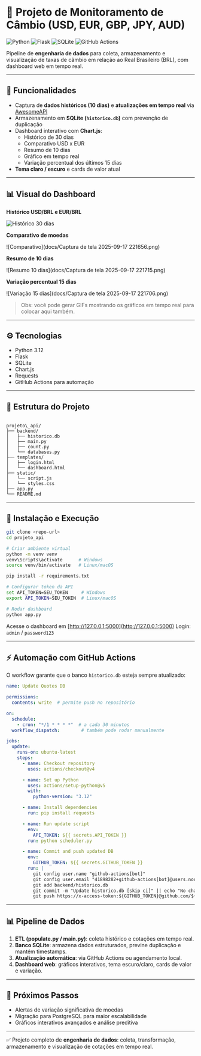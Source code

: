 # 💱 Projeto de Monitoramento de Câmbio (USD, EUR, GBP, JPY, AUD)

![Python](https://img.shields.io/badge/python-3.12-blue)
![Flask](https://img.shields.io/badge/flask-2.3-green)
![SQLite](https://img.shields.io/badge/sqlite-3.41-orange)
![GitHub Actions](https://img.shields.io/badge/github--actions-automated-purple)

Pipeline de **engenharia de dados** para coleta, armazenamento e visualização de taxas de câmbio em relação ao Real Brasileiro (BRL), com dashboard web em tempo real.

---

## 🔹 Funcionalidades

- Captura de **dados históricos (10 dias)** e **atualizações em tempo real** via [AwesomeAPI](https://docs.awesomeapi.com.br/api-de-moedas)
- Armazenamento em **SQLite (`historico.db`)** com prevenção de duplicação
- Dashboard interativo com **Chart.js**:
  - Histórico de 30 dias
  - Comparativo USD x EUR
  - Resumo de 10 dias
  - Gráfico em tempo real
  - Variação percentual dos últimos 15 dias
- **Tema claro / escuro** e cards de valor atual

---

## 📊 Visual do Dashboard

**Histórico USD/BRL e EUR/BRL**  

![Histórico 30 dias](docs/historico30.png)

**Comparativo de moedas**  

![Comparativo](docs/Captura de tela 2025-09-17 221656.png)

**Resumo de 10 dias**  

![Resumo 10 dias](docs/Captura de tela 2025-09-17 221715.png)

**Variação percentual 15 dias**  

![Variação 15 dias](docs/Captura de tela 2025-09-17 221706.png)

> Obs: você pode gerar GIFs mostrando os gráficos em tempo real para colocar aqui também.

---

## ⚙️ Tecnologias

- Python 3.12
- Flask
- SQLite
- Chart.js
- Requests
- GitHub Actions para automação

---

## 📁 Estrutura do Projeto

```

projeto\_api/
├── backend/
│   ├── historico.db
│   ├── main.py
│   ├── count.py
│   └── databases.py
├── templates/
│   ├── login.html
│   └── dashboard.html
├── static/
│   └── script.js
│   └── styles.css
├── app.py
└── README.md

````

---

## 🚀 Instalação e Execução

```bash
git clone <repo-url>
cd projeto_api

# Criar ambiente virtual
python -m venv venv
venv\Scripts\activate      # Windows
source venv/bin/activate   # Linux/macOS

pip install -r requirements.txt

# Configurar token da API
set API_TOKEN=SEU_TOKEN     # Windows
export API_TOKEN=SEU_TOKEN  # Linux/macOS

# Rodar dashboard
python app.py
````

Acesse o dashboard em [http://127.0.0.1:5000](http://127.0.0.1:5000)
Login: `admin` / `password123`

---

## ⚡ Automação com GitHub Actions

O workflow garante que o banco `historico.db` esteja sempre atualizado:

```yaml
name: Update Quotes DB

permissions:
  contents: write  # permite push no repositório

on:
  schedule:
    - cron: "*/1 * * * *"  # a cada 30 minutos
  workflow_dispatch:        # também pode rodar manualmente

jobs:
  update:
    runs-on: ubuntu-latest
    steps:
      - name: Checkout repository
        uses: actions/checkout@v4

      - name: Set up Python
        uses: actions/setup-python@v5
        with:
          python-version: "3.12"

      - name: Install dependencies
        run: pip install requests

      - name: Run update script
        env:
          API_TOKEN: ${{ secrets.API_TOKEN }}
        run: python scheduler.py

      - name: Commit and push updated DB
        env:
          GITHUB_TOKEN: ${{ secrets.GITHUB_TOKEN }}
        run: |
          git config user.name "github-actions[bot]"
          git config user.email "41898282+github-actions[bot]@users.noreply.github.com"
          git add backend/historico.db
          git commit -m "Update historico.db [skip ci]" || echo "No changes to commit"
          git push https://x-access-token:${GITHUB_TOKEN}@github.com/${{ github.repository }}.git HEAD:${{ github.ref }}
```

---

## 📊 Pipeline de Dados

1. **ETL (populate.py / main.py)**: coleta histórico e cotações em tempo real.
2. **Banco SQLite**: armazena dados estruturados, previne duplicação e mantém timestamps.
3. **Atualização automática**: via GitHub Actions ou agendamento local.
4. **Dashboard web**: gráficos interativos, tema escuro/claro, cards de valor e variação.

---

## 🌟 Próximos Passos

* Alertas de variação significativa de moedas
* Migração para PostgreSQL para maior escalabilidade
* Gráficos interativos avançados e análise preditiva

---

✅ Projeto completo de **engenharia de dados**: coleta, transformação, armazenamento e visualização de cotações em tempo real.

```

